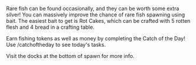 Rare fish can be found occasionally, and they can be worth some extra silver!
You can massively improve the chance of rare fish spawning using bait. The easiest bait to get is Rot Cakes, which can be crafted with 5 rotten flesh and 4 bread in a crafting table.

Earn fishing tokens as well as money by completing the Catch of the Day! Use /catchoftheday to see today's tasks.

Visit the docks at the bottom of spawn for more info.